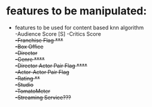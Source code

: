 # features to be manipulated:

- features to be used for content based knn algorithm  
    -Audience Score [S] 
    -Critics Score <S>  
    -Franchise Flag *** <S>  
    -Box Office <S>  
    -Director <X>  
    -Genre **** <X>  
    -Director Actor Pair Flag ****  
    -Actor-Actor Pair Flag  
    -Rating ** <X>  
    -Studio <X>  
    -TomatoMeter <X>  
    -Streaming Service???  


